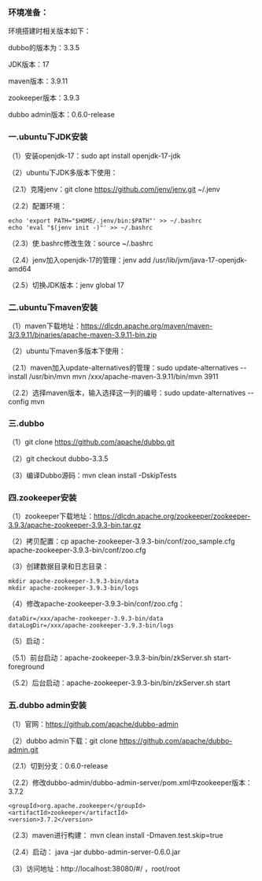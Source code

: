 ### 环境准备：

环境搭建时相关版本如下：

dubbo的版本为：3.3.5

JDK版本：17

maven版本：3.9.11

zookeeper版本：3.9.3

dubbo admin版本：0.6.0-release

### 一.ubuntu下JDK安装

（1）安装openjdk-17：sudo apt install openjdk-17-jdk

（2）ubuntu下JDK多版本下使用：

（2.1）克隆jenv：git clone https://github.com/jenv/jenv.git ~/.jenv

（2.2）配置环境：

    echo 'export PATH="$HOME/.jenv/bin:$PATH"' >> ~/.bashrc
    echo 'eval "$(jenv init -)"' >> ~/.bashrc

（2.3）使.bashrc修改生效：source ~/.bashrc

（2.4）jenv加入openjdk-17的管理：jenv add /usr/lib/jvm/java-17-openjdk-amd64

（2.5）切换JDK版本：jenv global 17


### 二.ubuntu下maven安装

（1）maven下载地址：https://dlcdn.apache.org/maven/maven-3/3.9.11/binaries/apache-maven-3.9.11-bin.zip

（2）ubuntu下maven多版本下使用：

（2.1）maven加入update-alternatives的管理：sudo update-alternatives --install /usr/bin/mvn mvn /xxx/apache-maven-3.9.11/bin/mvn 3911

（2.2）选择maven版本，输入选择这一列的编号：sudo update-alternatives --config mvn


### 三.dubbo

（1）git clone https://github.com/apache/dubbo.git

（2）git checkout dubbo-3.3.5

（3）编译Dubbo源码：mvn clean install -DskipTests


### 四.zookeeper安装

（1）zookeeper下载地址：https://dlcdn.apache.org/zookeeper/zookeeper-3.9.3/apache-zookeeper-3.9.3-bin.tar.gz

（2）拷贝配置：cp apache-zookeeper-3.9.3-bin/conf/zoo_sample.cfg apache-zookeeper-3.9.3-bin/conf/zoo.cfg

（3）创建数据目录和日志目录：

    mkdir apache-zookeeper-3.9.3-bin/data
    mkdir apache-zookeeper-3.9.3-bin/logs
（4）修改apache-zookeeper-3.9.3-bin/conf/zoo.cfg：

    dataDir=/xxx/apache-zookeeper-3.9.3-bin/data
    dataLogDir=/xxx/apache-zookeeper-3.9.3-bin/logs
（5）启动：

（5.1）前台启动：apache-zookeeper-3.9.3-bin/bin/zkServer.sh start-foreground

（5.2）后台启动：apache-zookeeper-3.9.3-bin/bin/zkServer.sh start

### 五.dubbo admin安装

（1）官网：https://github.com/apache/dubbo-admin

（2）dubbo admin下载：git clone https://github.com/apache/dubbo-admin.git

（2.1）切到分支：0.6.0-release

（2.2）修改dubbo-admin/dubbo-admin-server/pom.xml中zookeeper版本：3.7.2

    <groupId>org.apache.zookeeper</groupId>
    <artifactId>zookeeper</artifactId>
    <version>3.7.2</version>
（2.3）maven进行构建： mvn clean install -Dmaven.test.skip=true

（2.4）启动： java -jar dubbo-admin-server-0.6.0.jar

（3）访问地址：http://localhost:38080/#/ ，root/root

